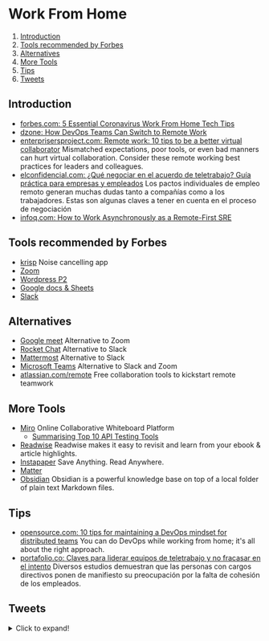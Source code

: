 # Work From Home

1. [Introduction](#introduction)
2. [Tools recommended by Forbes](#tools-recommended-by-forbes)
3. [Alternatives](#alternatives)
4. [More Tools](#more-tools)
5. [Tips](#tips)
6. [Tweets](#tweets)

## Introduction

- [forbes.com: 5 Essential Coronavirus Work From Home Tech Tips](https://www.forbes.com/sites/tjmccue/2020/03/13/5-essential-coronavirus-work-from-home-tech-tips/)
- [dzone: How DevOps Teams Can Switch to Remote Work](https://dzone.com/articles/effective-transition-to-remote-working-for-devops)
- [enterprisersproject.com: Remote work: 10 tips to be a better virtual collaborator](https://enterprisersproject.com/article/2021/2/remote-work-virtual-collaboration-best-practices) Mismatched expectations, poor tools, or even bad manners can hurt virtual collaboration. Consider these remote working best practices for leaders and colleagues.
- [elconfidencial.com: ¿Qué negociar en el acuerdo de teletrabajo? Guía práctica para empresas y empleados](https://www.elconfidencial.com/juridico/2021-09-27/negociar-acuerdo-teletrabajo-guia-practica-empresas_3295723/) Los pactos individuales de empleo remoto generan muchas dudas tanto a compañías como a los trabajadores. Estas son algunas claves a tener en cuenta en el proceso de negociación
- [infoq.com: How to Work Asynchronously as a Remote-First SRE](https://www.infoq.com/news/2021/12/remote-first-sre/)

## Tools recommended by Forbes

- [krisp](https://krisp.ai/) Noise cancelling app
- [Zoom](https://zoom.us/)
- [Wordpress P2](https://p2theme.com/)
- [Google docs & Sheets](https://docs.google.com/)
- [Slack](https://slack.com/)

## Alternatives

- [Google meet](https://meet.google.com/) Alternative to Zoom
- [Rocket Chat](https://rocket.chat/) Alternative to Slack
- [Mattermost](https://mattermost.com/) Alternative to Slack
- [Microsoft Teams](https://www.microsoft.com/microsoft-365/microsoft-teams/group-chat-software) Alternative to Slack and Zoom
- [atlassian.com/remote](https://www.atlassian.com/remote) Free collaboration tools to kickstart remote teamwork

## More Tools

- [Miro](https://miro.com/) Online Collaborative Whiteboard Platform
    - [Summarising Top 10 API Testing Tools](https://miro.com/app/board/o9J_kqwfjqs=/)
- [Readwise](https://readwise.io/) Readwise makes it easy to revisit and learn from your ebook & article highlights.
- [Instapaper](https://www.instapaper.com/) Save Anything. Read Anywhere.
- [Matter](https://getmatter.app/) 
- [Obsidian](https://obsidian.md/) Obsidian is a powerful knowledge base on top of a local folder of plain text Markdown files.

## Tips

- [opensource.com: 10 tips for maintaining a DevOps mindset for distributed teams](https://opensource.com/article/20/6/devops-mindset) You can do DevOps while working from home; it's all about the right approach.
- [portafolio.co: Claves para liderar equipos de teletrabajo y no fracasar en el intento](https://www.portafolio.co/tendencias/claves-para-liderar-equipos-de-teletrabajo-y-no-fracasar-en-el-intento-556586) Diversos estudios demuestran que las personas con cargos directivos ponen de manifiesto su preocupación por la falta de cohesión de los empleados.

## Tweets

<details>
  <summary>Click to expand!</summary>

<center>
<blockquote class="twitter-tweet"><p lang="en" dir="ltr">I consume so much information and content, and I find it really important to come back to the things I learn.<br><br>I take notes manually on videos and paper books, and I use <a href="https://twitter.com/readwiseio?ref_src=twsrc%5Etfw">@readwiseio</a>&#39;s supplemental notes to double check my own. I use instapaper to highlight stuff online.<br><br>1/3</p>&mdash; Ali Spittel 🐞 (@ASpittel) <a href="https://twitter.com/ASpittel/status/1432435361981112323?ref_src=twsrc%5Etfw">August 30, 2021</a></blockquote> <script async src="https://platform.twitter.com/widgets.js" charset="utf-8"></script>
</center>
</details>